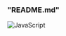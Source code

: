 ### "README.md"
<img src = "https://cdn.geekboots.com/geek/javascript-meta-1652702081069.jpg" alt = "JavaScript">


